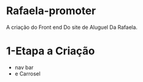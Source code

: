 # Rafaela-promoter
A criação do Front end Do site de Aluguel Da Rafaela.
# 1-Etapa a Criação 
* nav bar
*  e Carrosel
